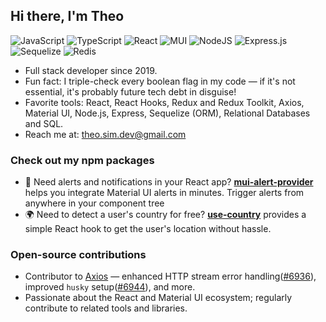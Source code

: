 ## Hi there, I'm Theo
![JavaScript](https://img.shields.io/badge/javascript-%23323330.svg?style=for-the-badge&logo=javascript&logoColor=%23F7DF1E) ![TypeScript](https://img.shields.io/badge/typescript-%23007ACC.svg?style=for-the-badge&logo=typescript&logoColor=white) ![React](https://img.shields.io/badge/react-%2320232a.svg?style=for-the-badge&logo=react&logoColor=%2361DAFB)
 ![MUI](https://img.shields.io/badge/MUI-%230081CB.svg?style=for-the-badge&logo=mui&logoColor=white) ![NodeJS](https://img.shields.io/badge/node.js-6DA55F?style=for-the-badge&logo=node.js&logoColor=white) ![Express.js](https://img.shields.io/badge/express.js-%23404d59.svg?style=for-the-badge&logo=express&logoColor=%2361DAFB) ![Sequelize](https://img.shields.io/badge/Sequelize-52B0E7?style=for-the-badge&logo=Sequelize&logoColor=white) ![Redis](https://img.shields.io/badge/redis-%23DD0031.svg?style=for-the-badge&logo=redis&logoColor=white)

- Full stack developer since 2019.
- Fun fact: I triple-check every boolean flag in my code — if it's not essential, it's probably future tech debt in disguise!
- Favorite tools: React, React Hooks, Redux and Redux Toolkit, Axios, Material UI, Node.js, Express, Sequelize (ORM), Relational Databases and SQL.
- Reach me at: theo.sim.dev@gmail.com

### Check out my npm packages

- 🚨 Need alerts and notifications in your React app? [**mui-alert-provider**](https://www.npmjs.com/package/mui-alert-provider) helps you integrate Material UI alerts in minutes. Trigger alerts from anywhere in your component tree  
- 🌍 Need to detect a user's country for free? [**use-country**](https://www.npmjs.com/package/use-country) provides a simple React hook to get the user's location without hassle.

### Open-source contributions

- Contributor to [Axios](https://github.com/axios/axios) — enhanced HTTP stream error handling([#6936](https://github.com/axios/axios/pull/6936)), improved `husky` setup([#6944](https://github.com/axios/axios/pull/6944)), and more.
- Passionate about the React and Material UI ecosystem; regularly contribute to related tools and libraries.

<!--
[![trophy](https://github-profile-trophy.vercel.app/?username=theo-sim-dev&title=Commit,PR)]((https://github.com/ryo-ma/github-profile-trophy))
-->
